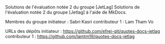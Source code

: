 Solutions de l'évaluation notée 2 du groupe [JetLag]
Solutions de l'évaluation notée 2 du groupe [Jetlag] à l'aide de MkDocs.

Membres du groupe
initiateur : Sabri Kasri
contributeur 1 : Lam Tham Vo

URLs des dépôts
initiateur : https://github.com/efrei-git/quotes-docs-jetlag
contributeur 1 : https://github.com/lamtm19/quotes-docs-jetlag

